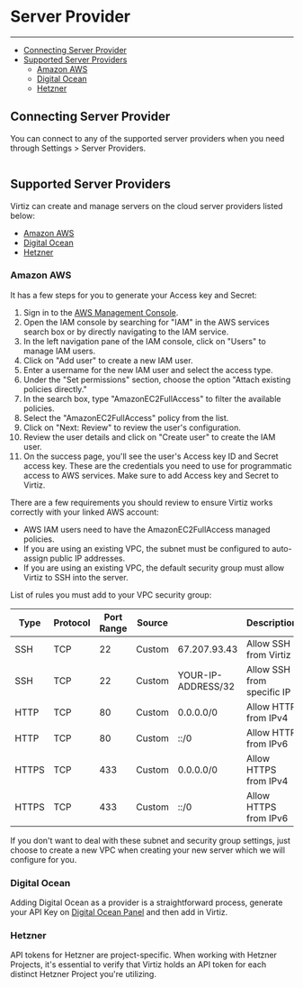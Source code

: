 # Server Provider

---

- [Connecting Server Provider](#connecting-server-provider)
- [Supported Server Providers](#supported-server-providers)
    - [Amazon AWS](#amazon-aws)
    - [Digital Ocean](#digital-ocean)
    - [Hetzner](#hetzner)

## Connecting Server Provider

You can connect to any of the supported server providers when you need through Settings > Server Providers.

<img :src="$withBase('/assets/img/docs/creating-new-server-provider.png')">

## Supported Server Providers

Virtiz can create and manage servers on the cloud server providers listed below:

- [Amazon AWS](https://aws.amazon.com)
- [Digital Ocean](https://www.digitalocean.com)
- [Hetzner](https://www.hetzner.com/)

### Amazon AWS

It has a few steps for you to generate your Access key and Secret:

1. Sign in to the [AWS Management Console](https://console.aws.amazon.com).
2. Open the IAM console by searching for "IAM" in the AWS services search box or by directly navigating to the IAM service.
3. In the left navigation pane of the IAM console, click on "Users" to manage IAM users.
4. Click on "Add user" to create a new IAM user.
5. Enter a username for the new IAM user and select the access type.
6. Under the "Set permissions" section, choose the option "Attach existing policies directly."
7. In the search box, type "AmazonEC2FullAccess" to filter the available policies.
8. Select the "AmazonEC2FullAccess" policy from the list.
9. Click on "Next: Review" to review the user's configuration.
10. Review the user details and click on "Create user" to create the IAM user.
11. On the success page, you'll see the user's Access key ID and Secret access key. These are the credentials you need to use for programmatic access to AWS services. Make sure to add Access key and Secret to Virtiz.

There are a few requirements you should review to ensure Virtiz works correctly with your linked AWS account:

- AWS IAM users need to have the AmazonEC2FullAccess managed policies.
- If you are using an existing VPC, the subnet must be configured to auto-assign public IP addresses.
- If you are using an existing VPC, the default security group must allow Virtiz to SSH into the server.

List of rules you must add to your VPC security group:

| Type  | Protocol | Port Range | Source |                    | Description                |
|-------|----------|------------|--------|--------------------|----------------------------|
| SSH   | TCP      | 22         | Custom | 67.207.93.43       | Allow SSH from Virtiz      |
| SSH   | TCP      | 22         | Custom | YOUR-IP-ADDRESS/32 | Allow SSH from specific IP |
| HTTP  | TCP      | 80         | Custom | 0.0.0.0/0          | Allow HTTP from IPv4       |
| HTTP  | TCP      | 80         | Custom | ::/0               | Allow HTTP from IPv6       |
| HTTPS | TCP      | 433        | Custom | 0.0.0.0/0          | Allow HTTPS from IPv4      |
| HTTPS | TCP      | 433        | Custom | ::/0               | Allow HTTPS from IPv6      |

If you don't want to deal with these subnet and security group settings, just choose to create a new VPC when creating your new server which we will configure for you.

### Digital Ocean

Adding Digital Ocean as a provider is a straightforward process, generate your API Key on [Digital Ocean Panel](https://cloud.digitalocean.com/account/api/tokens) and then add in Virtiz.

### Hetzner

API tokens for Hetzner are project-specific. When working with Hetzner Projects, it's essential to verify that Virtiz holds an API token for each distinct Hetzner Project you're utilizing.
